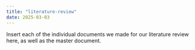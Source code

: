 ```yaml
---
title: "literature-review"
date: 2025-03-03
---
```


Insert each of the individual documents we made for our literature review here, as well as the master document.

